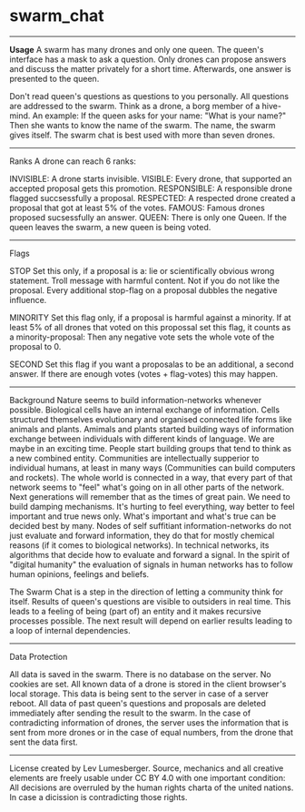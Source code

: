 # swarm_chat

**************
<strong>Usage</strong>
A swarm has many drones and only one queen. The queen's interface has a mask to ask a question. Only drones can propose answers and discuss the matter privately for a short time. Afterwards, one answer is presented to the queen.

Don't read queen's questions as questions to you personally. All questions are addressed to the swarm. Think as a drone, a borg member of a hive-mind. An example: If the queen asks for your name: "What is your name?" Then she wants to know the name of the swarm. The name, the swarm gives itself. The swarm chat is best used with more than seven drones.

**************
Ranks
A drone can reach 6 ranks:

INVISIBLE: A drone starts invisible.
VISIBLE: Every drone, that supported an accepted proposal gets this promotion.
RESPONSIBLE: A responsible drone flagged succsessfully a proposal.
RESPECTED: A respected drone created a proposal that got at least 5% of the votes.
FAMOUS: Famous drones proposed sucsessfully an answer.
QUEEN: There is only one Queen. If the queen leaves the swarm, a new queen is being voted.

**************
Flags

STOP
Set this only, if a proposal is a:
lie or scientifically obvious wrong statement.
Troll message with harmful content.
Not if you do not like the proposal.
Every additional stop-flag on a proposal dubbles the negative influence.

MINORITY
Set this flag only, if a proposal is harmful against a minority.
If at least 5% of all drones that voted on this propossal set this flag, it counts as a minority-proposal: Then any negative vote sets the whole vote of the proposal to 0.

SECOND
Set this flag if you want a proposalas to be an additional, a second answer. If there are enough votes (votes + flag-votes) this may happen.

**************
Background
Nature seems to build information-networks whenever possible. Biological cells have an internal exchange of information. Cells structured themselves evolutionary and organised connected life forms like animals and plants. Amimals and plants started building ways of information exchange between individuals with different kinds of language. We are maybe in an exciting time. People start building groups that tend to think as a new combined entity. Communities are intellectually supperior to individual humans, at least in many ways (Communities can build computers and rockets). The whole world is connected in a way, that every part of that network seems to "feel" what's going on in all other parts of the network. Next generations will remember that as the times of great pain. We need to build damping mechanisms. It's hurting to feel everything, way better to feel important and true news only. What's important and what's true can be decided best by many. Nodes of self suffitiant information-networks do not just evaluate and forward information, they do that for mostly chemical reasons (if it comes to biological networks). In technical networks, its algorithms that decide how to evaluate and forward a signal. In the spirit of "digital humanity" the evaluation of signals in human networks has to follow human opinions, feelings and beliefs.

The Swarm Chat is a step in the direction of letting a community think for itself. Results of queen's questions are visible to outsiders in real time. This leads to a feeling of being (part of) an entity and it makes recursive processes possible. The next result will depend on earlier results leading to a loop of internal dependencies.

**************
Data Protection

All data is saved in the swarm. There is no database on the server. No cookies are set. All known data of a drone is stored in the client browser's local storage. This data is being sent to the server in case of a server reboot. All data of past queen's questions and proposals are deleted immediately after sending the result to the swarm. In the case of contradicting information of drones, the server uses the information that is sent from more drones or in the case of equal numbers, from the drone that sent the data first.

**************
License
created by Lev Lumesberger. Source, mechanics and all creative elements are freely usable under CC BY 4.0 with one important condition:
All decisions are overruled by the human rights charta of the united nations. In case a dicission is contradicting those rights.